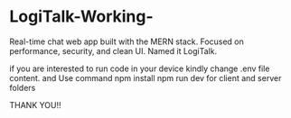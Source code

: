 # LogiTalk-Working-
Real-time chat web app built with the MERN stack. Focused on performance, security, and clean UI. Named it LogiTalk.

if you are interested to run code in your device kindly change .env file content. and 
Use command npm install npm run dev for client and server folders 

THANK YOU!!
